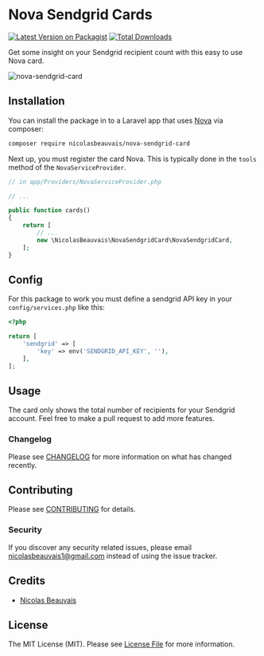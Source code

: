 # Nova Sendgrid Cards

[![Latest Version on Packagist](https://img.shields.io/packagist/v/nicolasbeauvais/nova-sendgrid-card.svg?style=flat-square)](https://packagist.org/packages/nicolasbeauvais/nova-sendgrid-card)
[![Total Downloads](https://img.shields.io/packagist/dt/nicolasbeauvais/nova-sendgrid-card.svg?style=flat-square)](https://packagist.org/packages/nicolasbeauvais/nova-sendgrid-card)

Get some insight on your Sendgrid recipient count with this easy to use Nova card.

![nova-sendgrid-card](https://user-images.githubusercontent.com/2951704/44540973-dfbbbd80-a708-11e8-8387-057aa40fcbf0.png)

## Installation

You can install the package in to a Laravel app that uses [Nova](https://nova.laravel.com) via composer:

```bash
composer require nicolasbeauvais/nova-sendgrid-card
```

Next up, you must register the card Nova. This is typically done in the `tools` method of the `NovaServiceProvider`.

```php
// in app/Providers/NovaServiceProvider.php

// ...

public function cards()
{
    return [
        // ...
        new \NicolasBeauvais\NovaSendgridCard\NovaSendgridCard,
    ];
}
```

## Config

For this package to work you must define a sendgrid API key in your `config/services.php` like this:

```php
<?php

return [
    'sendgrid' => [
        'key' => env('SENDGRID_API_KEY', ''),
    ],
];
```
    
## Usage

The card only shows the total number of recipients for your Sendgrid account. Feel free to make a pull request to add more features.

### Changelog

Please see [CHANGELOG](CHANGELOG.md) for more information on what has changed recently.

## Contributing

Please see [CONTRIBUTING](CONTRIBUTING.md) for details.

### Security

If you discover any security related issues, please email nicolasbeauvais1@gmail.com instead of using the issue tracker.

## Credits

- [Nicolas Beauvais](https://github.com/nicolasbeauvais)

## License

The MIT License (MIT). Please see [License File](LICENSE.md) for more information.
